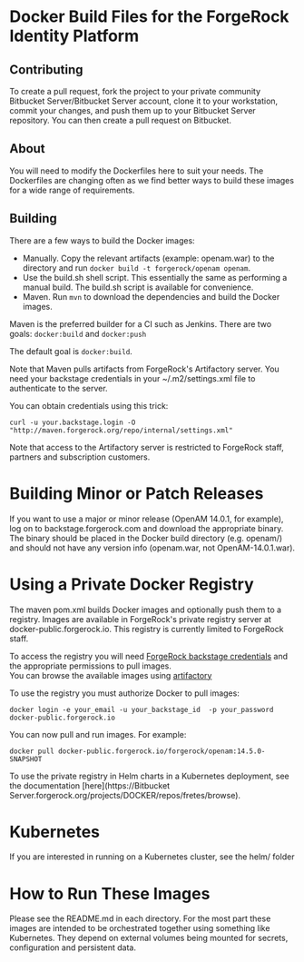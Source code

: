 # Docker Build Files for the ForgeRock Identity Platform

## Contributing 

To create a pull request, fork the project to your private community Bitbucket Server/Bitbucket 
Server account, clone it to your workstation, commit your changes, and push them
up to your Bitbucket Server repository. You can then create a pull request on 
Bitbucket.

## About

You will need to modify the Dockerfiles here to suit your needs. The Dockerfiles
are changing often as we find better ways to build these images for a wide range
 of requirements. 


## Building

There are a few ways to build the Docker images:

* Manually. Copy the relevant artifacts (example: openam.war) to the directory
and run ```docker build -t forgerock/openam openam```.
* Use the build.sh shell script. This essentially the same as 
performing a manual build. The build.sh script
is available for convenience. 
* Maven. Run  ``mvn`` to download the dependencies and build the Docker images.

Maven is the preferred builder for a CI such as Jenkins. There are two goals:
`docker:build` and  `docker:push`

The default goal is `docker:build`.

Note that Maven pulls artifacts from ForgeRock's Artifactory server. You need
your backstage credentials in your ~/.m2/settings.xml file to authenticate to the server.  

You can obtain credentials using this trick:
```
curl -u your.backstage.login -O "http://maven.forgerock.org/repo/internal/settings.xml" 
```
Note that access to the Artifactory server is restricted to ForgeRock staff, partners and subscription customers.


# Building Minor or Patch Releases

If you want to use a major or minor release (OpenAM 14.0.1, for example), log on to
backstage.forgerock.com and download the appropriate binary. The binary should be
placed in the Docker build directory (e.g. openam/) and should not have any
version info (openam.war, not OpenAM-14.0.1.war).

# Using a Private Docker Registry 

The maven pom.xml builds Docker images and optionally push them to a registry. Images are
available in ForgeRock's private registry server at docker-public.forgerock.io. This registry
is currently limited to ForgeRock staff. 

To access the registry you will need 
[ForgeRock backstage credentials](https://backstage.forgerock.com/login) and the appropriate permissions to pull images.  
You can browse the available images using [artifactory](https://docker-public.forgerock.io/repo/webapp/#/artifacts/browse/tree/General/docker-public) 

To use the registry you must authorize Docker to pull images:

```docker login -e your_email -u your_backstage_id  -p your_password docker-public.forgerock.io```

You can now pull and run images. For example:

```docker pull docker-public.forgerock.io/forgerock/openam:14.5.0-SNAPSHOT```

To use the private registry in Helm charts in a Kubernetes deployment, 
see the documentation [here](https://Bitbucket Server.forgerock.org/projects/DOCKER/repos/fretes/browse). 

# Kubernetes

If you are interested in running on a Kubernetes cluster, see the helm/ folder

# How to Run These Images

Please see the README.md in each directory. For the most part these images are intended to be
orchestrated together using something like Kubernetes. They depend on external volumes being
mounted for secrets, configuration and persistent data.
